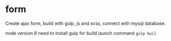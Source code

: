 # form

Create  ajax form, build with gulp, js and scss, connect with mysql database.


node version 8
need to install gulp 
for build launch command `gulp buil `


